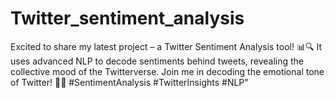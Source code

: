 # Twitter_sentiment_analysis
Excited to share my latest project – a Twitter Sentiment Analysis tool! 📊🔍 It uses advanced NLP to decode sentiments behind tweets, revealing the collective mood of the Twitterverse.  Join me in decoding the emotional tone of Twitter! 🌈📲 #SentimentAnalysis #TwitterInsights #NLP"
